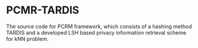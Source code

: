 # PCMR-TARDIS
The source code for PCRM framework, which consists of a hashing method TARDIS and a developed LSH based privacy information retrieval scheme for kNN problem.
